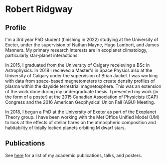 # Robert Ridgway


## Profile

I'm a 3rd year PhD student (finishing in 2022) studying at the University of Exeter, under the supervision of Nathan Mayne, Hugo Lambert, and James Manners. My primary research interests are in exoplanet climatology, particularly star-planet interactions. 


In 2015, I graduated from the University of Calgary receieving a BSc in Astrophysics. In 2018 I recieved a Master's in Space Physics also at the University of Calgary under the supervision of Brian Jackel. I was working with data from space-based magnetometers to create density profiles of plasma within the dayside terrestrial magnetosphere. This was an extension of the work done during my undergraduate thesis. I presented my work (in the form of a poster) at the 2015 Canadian Association of Physicists (CAP) Congress and the 2016 American Geophysical Union Fall (AGU) Meeting.

In 2018, I begun a PhD at the University of Exeter as part of the Exoplanet Theory group. I have been working with the Met Office Unified Model (UM) to look at the effects of stellar flares on the atmospheric composition and habitability of tidally locked planets orbiting M dwarf stars.

## Publications 
See [here](Publications.md) for a list of my academic publications, talks, and posters.